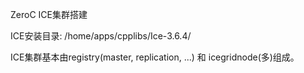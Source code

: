 
ZeroC ICE集群搭建

ICE安装目录: /home/apps/cpplibs/Ice-3.6.4/

ICE集群基本由registry(master, replication, ...) 和 icegridnode(多)组成。



